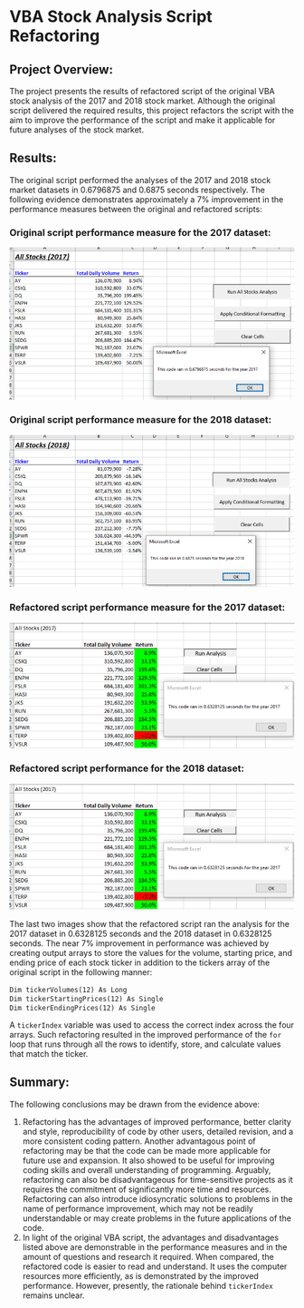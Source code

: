 # VBA Stock Analysis Script Refactoring
## Project Overview: 
The project presents the results of refactored script of the original VBA stock analysis of the 2017 and 2018 stock market. Although the original script delivered the required results, this project refactors the script with the aim to improve the performance of the script and make it applicable for future analyses of the stock market.
## Results:
The original script performed the analyses of the 2017 and 2018 stock market datasets in 0.6796875 and 0.6875 seconds respectively. The following evidence demonstrates approximately a 7% improvement in the performance measures between the original and refactored scripts:
### Original script performance measure for the 2017 dataset:
![Original_Script_2017](resources/Original_Script_2017.png) 
### Original script performance measure for the 2018 dataset:
![Original_Script_2017](resources/Original_Script_2018.png)
### Refactored script performance measure for the 2017 dataset:
![VBA_Challenge_2017](resources/VBA_Challenge_2017.png)
### Refactored script performance for the 2018 dataset:
![VBA_Challenge_2017](resources/VBA_Challenge_2017.png) 

The last two images show that the refactored script ran the analysis for the 2017 dataset in 0.6328125 seconds and the 2018 dataset in 0.6328125 seconds. The near 7% improvement in performance was achieved by creating output arrays to store the values for the volume, starting price, and ending price of each stock ticker in addition to the tickers array of the original script in the following manner:
```
Dim tickerVolumes(12) As Long
Dim tickerStartingPrices(12) As Single
Dim tickerEndingPrices(12) As Single
```
A `tickerIndex` variable was used to access the correct index across the four arrays. Such refactoring resulted in the improved performance of the `for` loop that runs through all the rows to identify, store, and calculate values that match the ticker. 

## Summary:
The following conclusions may be drawn from the evidence above:
1.	Refactoring has the advantages of improved performance, better clarity and style, reproducibility of code by other users, detailed revision, and a more consistent coding pattern. Another advantagous point of refactoring may be that the code can be made more applicable for future use and expansion. It also showed to be useful for improving coding skills and overall understanding of programming. Arguably, refactoring can also be disadvantageous for time-sensitive projects as it requires the commitment of significantly more time and resources. Refactoring can also introduce idiosyncratic solutions to problems in the name of performance improvement, which may not be readily understandable or may create problems in the future applications of the code. 
2.	In light of the original VBA script, the advantages and disadvantages listed above are demonstrable in the performance measures and in the amount of questions and research it required. When compared, the refactored code is easier to read and understand. It uses the computer resources more efficiently, as is demonstrated by the improved performance. However, presently, the rationale behind `tickerIndex` remains unclear. 

